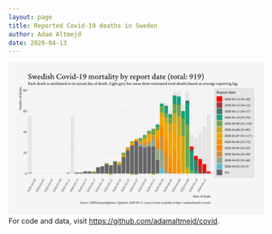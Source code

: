 ```yaml
---
layout: page
title: Reported Covid-19 deaths in Sweden
author: Adam Altmejd
date: 2020-04-13
---
```


![Graph of Swedish Covid-19 deaths with reporting delay.](deaths_lag_sweden_2020-04-13.png "Reporting delay in Swedish covid-19 deaths.")
For code and data, visit <https://github.com/adamaltmejd/covid>.
